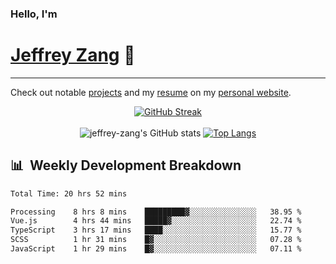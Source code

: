 
### Hello, I'm 
# [Jeffrey Zang](https://www.linkedin.com/in/jeffreyzang/) 🦀

---

Check out notable [projects](https://jeffz.dev/projects) and my [resume](https://jeffz.dev/resume) on my [personal website](https://jeffz.dev/).

<div align = 'center'>

[![GitHub Streak](https://github-readme-streak-stats.herokuapp.com/?user=jeffrey-zang&theme=tokyonight)](https://git.io/streak-stats)
<br></br>
![jeffrey-zang's GitHub stats](https://github-readme-stats.vercel.app/api?username=jeffrey-zang&show_icons=true&theme=tokyonight&hide_rank=true&hide=stars) 
[![Top Langs](https://github-readme-stats.vercel.app/api/top-langs/?username=jeffrey-zang&hide=ShaderLab,HLSL&layout=compact&theme=tokyonight)](https://github.com/anuraghazra/github-readme-stats)

</div>

## 📊 &nbsp;Weekly Development Breakdown
<!--START_SECTION:waka-->

```txt
Total Time: 20 hrs 52 mins

Processing    8 hrs 8 mins    █████████▓░░░░░░░░░░░░░░░   38.95 %
Vue.js        4 hrs 44 mins   █████▓░░░░░░░░░░░░░░░░░░░   22.74 %
TypeScript    3 hrs 17 mins   ████░░░░░░░░░░░░░░░░░░░░░   15.77 %
SCSS          1 hr 31 mins    █▓░░░░░░░░░░░░░░░░░░░░░░░   07.28 %
JavaScript    1 hr 29 mins    █▓░░░░░░░░░░░░░░░░░░░░░░░   07.11 %
```

<!--END_SECTION:waka-->

